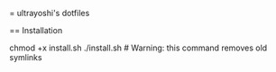 = ultrayoshi's dotfiles

== Installation

chmod +x install.sh
./install.sh # Warning: this command removes old symlinks
